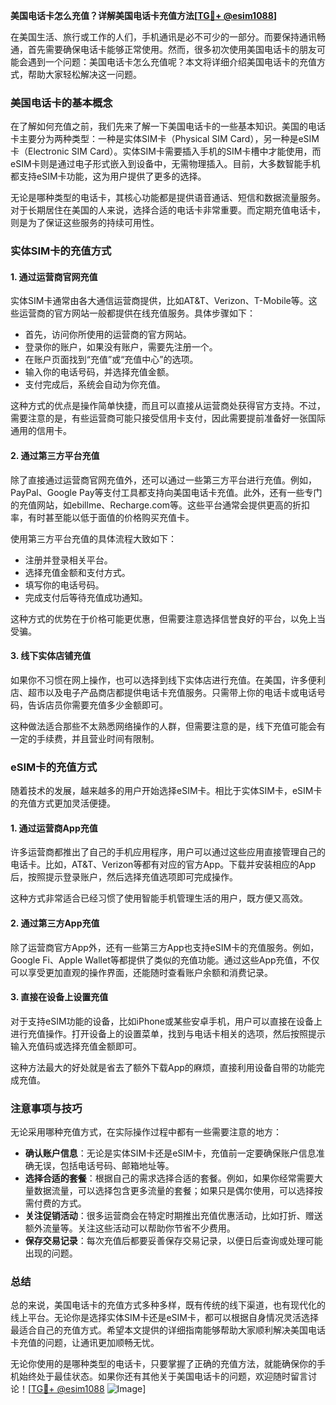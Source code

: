 **美国电话卡怎么充值？详解美国电话卡充值方法[[TG💪+ @esim1088](https://t.me/s/esim1088)]**

在美国生活、旅行或工作的人们，手机通讯是必不可少的一部分。而要保持通讯畅通，首先需要确保电话卡能够正常使用。然而，很多初次使用美国电话卡的朋友可能会遇到一个问题：美国电话卡怎么充值呢？本文将详细介绍美国电话卡的充值方式，帮助大家轻松解决这一问题。

### 美国电话卡的基本概念

在了解如何充值之前，我们先来了解一下美国电话卡的一些基本知识。美国的电话卡主要分为两种类型：一种是实体SIM卡（Physical SIM Card），另一种是eSIM卡（Electronic SIM Card）。实体SIM卡需要插入手机的SIM卡槽中才能使用，而eSIM卡则是通过电子形式嵌入到设备中，无需物理插入。目前，大多数智能手机都支持eSIM卡功能，这为用户提供了更多的选择。

无论是哪种类型的电话卡，其核心功能都是提供语音通话、短信和数据流量服务。对于长期居住在美国的人来说，选择合适的电话卡非常重要。而定期充值电话卡，则是为了保证这些服务的持续可用性。

### 实体SIM卡的充值方式

#### 1. **通过运营商官网充值**
实体SIM卡通常由各大通信运营商提供，比如AT&T、Verizon、T-Mobile等。这些运营商的官方网站一般都提供在线充值服务。具体步骤如下：

- 首先，访问你所使用的运营商的官方网站。
- 登录你的账户，如果没有账户，需要先注册一个。
- 在账户页面找到“充值”或“充值中心”的选项。
- 输入你的电话号码，并选择充值金额。
- 支付完成后，系统会自动为你充值。

这种方式的优点是操作简单快捷，而且可以直接从运营商处获得官方支持。不过，需要注意的是，有些运营商可能只接受信用卡支付，因此需要提前准备好一张国际通用的信用卡。

#### 2. **通过第三方平台充值**
除了直接通过运营商官网充值外，还可以通过一些第三方平台进行充值。例如，PayPal、Google Pay等支付工具都支持向美国电话卡充值。此外，还有一些专门的充值网站，如ebillme、Recharge.com等。这些平台通常会提供更高的折扣率，有时甚至能以低于面值的价格购买充值卡。

使用第三方平台充值的具体流程大致如下：
- 注册并登录相关平台。
- 选择充值金额和支付方式。
- 填写你的电话号码。
- 完成支付后等待充值成功通知。

这种方式的优势在于价格可能更优惠，但需要注意选择信誉良好的平台，以免上当受骗。

#### 3. **线下实体店铺充值**
如果你不习惯在网上操作，也可以选择到线下实体店进行充值。在美国，许多便利店、超市以及电子产品商店都提供电话卡充值服务。只需带上你的电话卡或电话号码，告诉店员你需要充值多少金额即可。

这种做法适合那些不太熟悉网络操作的人群，但需要注意的是，线下充值可能会有一定的手续费，并且营业时间有限制。

### eSIM卡的充值方式

随着技术的发展，越来越多的用户开始选择eSIM卡。相比于实体SIM卡，eSIM卡的充值方式更加灵活便捷。

#### 1. **通过运营商App充值**
许多运营商都推出了自己的手机应用程序，用户可以通过这些应用直接管理自己的电话卡。比如，AT&T、Verizon等都有对应的官方App。下载并安装相应的App后，按照提示登录账户，然后选择充值选项即可完成操作。

这种方式非常适合已经习惯了使用智能手机管理生活的用户，既方便又高效。

#### 2. **通过第三方App充值**
除了运营商官方App外，还有一些第三方App也支持eSIM卡的充值服务。例如，Google Fi、Apple Wallet等都提供了类似的充值功能。通过这些App充值，不仅可以享受更加直观的操作界面，还能随时查看账户余额和消费记录。

#### 3. **直接在设备上设置充值**
对于支持eSIM功能的设备，比如iPhone或某些安卓手机，用户可以直接在设备上进行充值操作。打开设备上的设置菜单，找到与电话卡相关的选项，然后按照提示输入充值码或选择充值金额即可。

这种方法最大的好处就是省去了额外下载App的麻烦，直接利用设备自带的功能完成充值。

### 注意事项与技巧

无论采用哪种充值方式，在实际操作过程中都有一些需要注意的地方：

- **确认账户信息**：无论是实体SIM卡还是eSIM卡，充值前一定要确保账户信息准确无误，包括电话号码、邮箱地址等。
- **选择合适的套餐**：根据自己的需求选择合适的套餐。例如，如果你经常需要大量数据流量，可以选择包含更多流量的套餐；如果只是偶尔使用，可以选择按需付费的方式。
- **关注促销活动**：很多运营商会在特定时期推出充值优惠活动，比如打折、赠送额外流量等。关注这些活动可以帮助你节省不少费用。
- **保存交易记录**：每次充值后都要妥善保存交易记录，以便日后查询或处理可能出现的问题。

### 总结

总的来说，美国电话卡的充值方式多种多样，既有传统的线下渠道，也有现代化的线上平台。无论你是选择实体SIM卡还是eSIM卡，都可以根据自身情况灵活选择最适合自己的充值方式。希望本文提供的详细指南能够帮助大家顺利解决美国电话卡充值的问题，让通讯更加顺畅无忧。

无论你使用的是哪种类型的电话卡，只要掌握了正确的充值方法，就能确保你的手机始终处于最佳状态。如果你还有其他关于美国电话卡的问题，欢迎随时留言讨论！[[TG💪+ @esim1088](https://t.me/s/esim1088) ![Image](https://i.postimg.cc/4NQfJmqS/Snipaste-2025-05-13-00-14-12.png)]